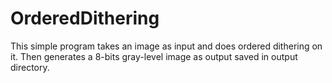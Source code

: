 # OrderedDithering

This simple program takes an image as input and does ordered dithering on it. Then generates a 8-bits gray-level image as output saved in output directory.

